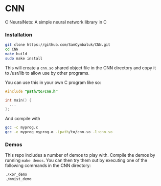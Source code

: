 # CNN
C NeuralNets: A simple neural network library in C

### Installation
```bash
git clone https://github.com/SamCymbaluk/CNN.git
cd CNN
make build
sudo make install
```
This will create a `cnn.so` shared object file in the CNN directory and copy it to /usr/lib to allow use by other programs.

You can use this in your own C program like so:
```C
#include "path/to/cnn.h"

int main() {
  ...
};
```
And compile with
```bash
gcc -c myprog.c
gcc -o myprog myprog.o -Lpath/to/cnn.so -l:cnn.so
```

### Demos
This repo includes a number of demos to play with.
Compile the demos by running `make demos`.
You can then try them out by executing one of the following commands in the CNN directory:
```bash
./xor_demo
./mnist_demo
```
